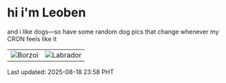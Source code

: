 # hi i'm Leoben

and i like dogs—so have some random dog pics that change whenever my CRON feels like it

|  |  |
|--------|----------|
| ![Borzoi](https://random-dog-vercel.vercel.app/api/random-borzoi?v=1755532682) | ![Labrador](https://random-dog-vercel.vercel.app/api/random-labrador?v=1755532682) |

Last updated: 2025-08-18 23:58 PHT
